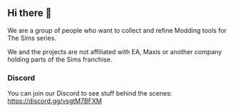 ## Hi there 👋

We are a group of people who want to collect and refine Modding tools for The Sims series.

We and the projects are not affiliated with EA, Maxis or another company holding parts of the Sims franchise.

### Discord

You can join our Discord to see stuff behind the scenes: https://discord.gg/vsgtM7BFXM

<!--

**Here are some ideas to get you started:**

🙋‍♀️ A short introduction - what is your organization all about?
🌈 Contribution guidelines - how can the community get involved?
👩‍💻 Useful resources - where can the community find your docs? Is there anything else the community should know?
🍿 Fun facts - what does your team eat for breakfast?
🧙 Remember, you can do mighty things with the power of [Markdown](https://docs.github.com/github/writing-on-github/getting-started-with-writing-and-formatting-on-github/basic-writing-and-formatting-syntax)
-->
